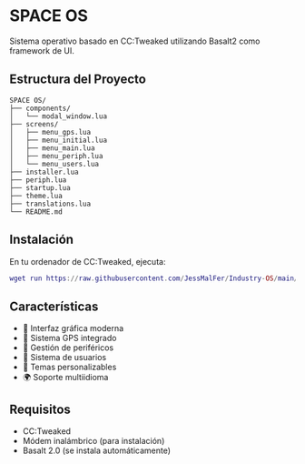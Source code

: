 # SPACE OS

Sistema operativo basado en CC:Tweaked utilizando Basalt2 como framework de UI.

## Estructura del Proyecto
```
SPACE OS/
├── components/
│   └── modal_window.lua
├── screens/
│   ├── menu_gps.lua
│   ├── menu_initial.lua
│   ├── menu_main.lua
│   ├── menu_periph.lua
│   └── menu_users.lua
├── installer.lua
├── periph.lua
├── startup.lua
├── theme.lua
├── translations.lua
└── README.md
```

## Instalación

En tu ordenador de CC:Tweaked, ejecuta:

```lua
wget run https://raw.githubusercontent.com/JessMalFer/Industry-OS/main/installer.lua
```

## Características

- 🚀 Interfaz gráfica moderna
- 📡 Sistema GPS integrado
- 🔌 Gestión de periféricos
- 👤 Sistema de usuarios
- 🎨 Temas personalizables
- 🌍 Soporte multiidioma

## Requisitos
- CC:Tweaked
- Módem inalámbrico (para instalación)
- Basalt 2.0 (se instala automáticamente)
